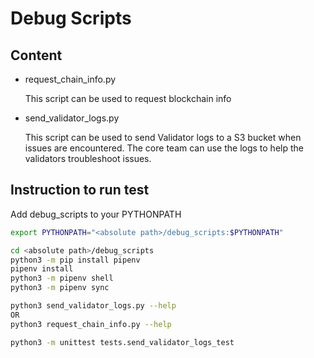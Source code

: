 # Debug Scripts

## Content

* request_chain_info.py

  This script can be used to request blockchain info

* send_validator_logs.py

  This script can be used to send Validator logs to a S3 bucket when issues are encountered. The core team can use the logs to help the validators troubleshoot issues.

## Instruction to run test

Add debug_scripts to your PYTHONPATH

```sh
export PYTHONPATH="<absolute path>/debug_scripts:$PYTHONPATH"
```

```sh
cd <absolute path>/debug_scripts
python3 -m pip install pipenv
pipenv install
python3 -m pipenv shell
python3 -m pipenv sync

python3 send_validator_logs.py --help
OR
python3 request_chain_info.py --help

python3 -m unittest tests.send_validator_logs_test 
```
